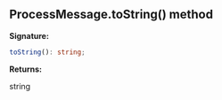 
## ProcessMessage.toString() method

**Signature:**

```typescript
toString(): string;
```
**Returns:**

string

